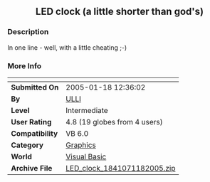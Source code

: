﻿<div align="center">

## LED clock \(a little shorter than god's\)


</div>

### Description

In one line - well, with a little cheating ;-)
 
### More Info
 


<span>             |<span>
---                |---
**Submitted On**   |2005-01-18 12:36:02
**By**             |[ULLI](https://github.com/Planet-Source-Code/PSCIndex/blob/master/ByAuthor/ulli.md)
**Level**          |Intermediate
**User Rating**    |4.8 (19 globes from 4 users)
**Compatibility**  |VB 6\.0
**Category**       |[Graphics](https://github.com/Planet-Source-Code/PSCIndex/blob/master/ByCategory/graphics__1-46.md)
**World**          |[Visual Basic](https://github.com/Planet-Source-Code/PSCIndex/blob/master/ByWorld/visual-basic.md)
**Archive File**   |[LED\_clock\_1841071182005\.zip](https://github.com/Planet-Source-Code/ulli-led-clock-a-little-shorter-than-god-s__1-58348/archive/master.zip)









